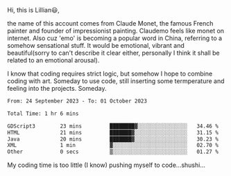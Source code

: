 Hi, this is Lillian😃, 

the name of this account comes from Claude Monet, the famous French painter and founder of impressionist painting. Claudemo feels like monet on internet. Also cuz 'emo' is becoming a popular word in China, referring to a somehow sensational stuff. It would be emotional, vibrant and beautiful(sorry to can't describe it clear either, personally I think it shall be  related to an emotional arousal).

I know that coding requires strict logic, but somehow I hope to combine coding with art. Someday to use code, still inserting some termperature and feeling into the projects. Someday.


<!--START_SECTION:waka-->

```txt
From: 24 September 2023 - To: 01 October 2023

Total Time: 1 hr 6 mins

GDScript3        23 mins         ████████▓░░░░░░░░░░░░░░░░   34.46 %
HTML             21 mins         ███████▓░░░░░░░░░░░░░░░░░   31.15 %
Java             20 mins         ███████▓░░░░░░░░░░░░░░░░░   30.23 %
XML              1 min           ▓░░░░░░░░░░░░░░░░░░░░░░░░   02.70 %
Other            0 secs          ▒░░░░░░░░░░░░░░░░░░░░░░░░   01.27 %
```

<!--END_SECTION:waka-->

My coding time is too little (I know)
pushing myself to code...shushi...
